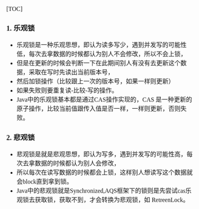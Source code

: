 <font face="Simsun" size=3>

[TOC]

### 1. 乐观锁

- 乐观锁是一种乐观思想，即认为读多写少，遇到并发写的可能性低，每次去拿数据的时候都认为别人不会修改，所以不会上锁，
- 但是在更新的时候会判断一下在此期间别人有没有去更新这个数据，采取在写时先读出当前版本号，
- 然后加锁操作（比较跟上一次的版本号，如果一样则更新）
- 如果失败则要重复读-比较-写的操作。
- Java中的乐观锁基本都是通过CAS操作实现的，CAS 是一种更新的原子操作，比较当前值跟传入值是否一样，一样则更新，否则失败。

### 2. 悲观锁

- 悲观锁是就是悲观思想，即认为写多，遇到并发写的可能性高，每次去拿数据的时候都认为别人会修改，
- 所以每次在读写数据的时候都会上锁，这样别人想读写这个数据就会block直到拿到锁。
- Java中的悲观锁就是Synchronized,AQS框架下的锁则是先尝试cas乐观锁去获取锁，获取不到，才会转换为悲观锁，如 RetreenLock。


</font>